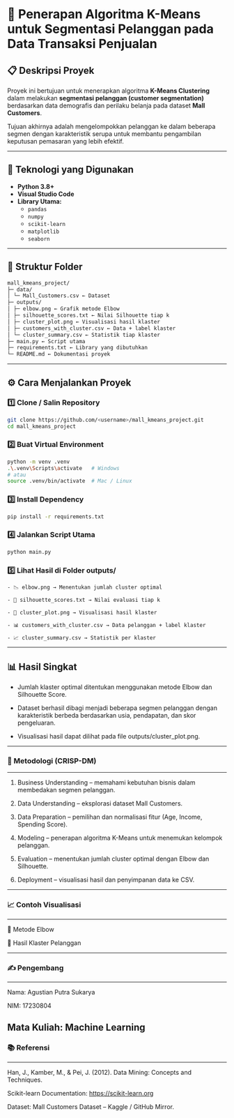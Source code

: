 # 🧠 Penerapan Algoritma K-Means untuk Segmentasi Pelanggan pada Data Transaksi Penjualan

## 📋 Deskripsi Proyek
Proyek ini bertujuan untuk menerapkan algoritma **K-Means Clustering** dalam melakukan **segmentasi pelanggan (customer segmentation)** berdasarkan data demografis dan perilaku belanja pada dataset **Mall Customers**.

Tujuan akhirnya adalah mengelompokkan pelanggan ke dalam beberapa segmen dengan karakteristik serupa untuk membantu pengambilan keputusan pemasaran yang lebih efektif.

---

## 🧰 Teknologi yang Digunakan
- **Python 3.8+**
- **Visual Studio Code**
- **Library Utama:**
  - `pandas`
  - `numpy`
  - `scikit-learn`
  - `matplotlib`
  - `seaborn`

---

## 📁 Struktur Folder
```bash
mall_kmeans_project/
├─ data/
│ └─ Mall_Customers.csv ← Dataset
├─ outputs/
│ ├─ elbow.png ← Grafik metode Elbow
│ ├─ silhouette_scores.txt ← Nilai Silhouette tiap k
│ ├─ cluster_plot.png ← Visualisasi hasil klaster
│ ├─ customers_with_cluster.csv ← Data + label klaster
│ └─ cluster_summary.csv ← Statistik tiap klaster
├─ main.py ← Script utama
├─ requirements.txt ← Library yang dibutuhkan
└─ README.md ← Dokumentasi proyek
```
---

## ⚙️ Cara Menjalankan Proyek

### 1️⃣ Clone / Salin Repository

```bash
git clone https://github.com/<username>/mall_kmeans_project.git
cd mall_kmeans_project
```
### 2️⃣ Buat Virtual Environment
```bash
python -m venv .venv
.\.venv\Scripts\activate   # Windows
# atau
source .venv/bin/activate  # Mac / Linux
```
### 3️⃣ Install Dependency
```bash
pip install -r requirements.txt
```
### 4️⃣ Jalankan Script Utama
```bash
python main.py
```
### 5️⃣ Lihat Hasil di Folder outputs/
```bash
- 📉 elbow.png → Menentukan jumlah cluster optimal

- 🧩 silhouette_scores.txt → Nilai evaluasi tiap k

- 🎨 cluster_plot.png → Visualisasi hasil klaster

- 📊 customers_with_cluster.csv → Data pelanggan + label klaster

- 📈 cluster_summary.csv → Statistik per klaster
```
---
## 📊 Hasil Singkat

- Jumlah klaster optimal ditentukan menggunakan metode Elbow dan Silhouette Score.

- Dataset berhasil dibagi menjadi beberapa segmen pelanggan dengan karakteristik berbeda berdasarkan usia, pendapatan, dan skor pengeluaran.

- Visualisasi hasil dapat dilihat pada file outputs/cluster_plot.png.
---
### 🧩 Metodologi (CRISP-DM)
---
1. Business Understanding – memahami kebutuhan bisnis dalam membedakan segmen pelanggan.

2. Data Understanding – eksplorasi dataset Mall Customers.

3. Data Preparation – pemilihan dan normalisasi fitur (Age, Income, Spending Score).

4. Modeling – penerapan algoritma K-Means untuk menemukan kelompok pelanggan.

5. Evaluation – menentukan jumlah cluster optimal dengan Elbow dan Silhouette.

6. Deployment – visualisasi hasil dan penyimpanan data ke CSV.
---
### 📈 Contoh Visualisasi
---
🔹 Metode Elbow

🔹 Hasil Klaster Pelanggan

---
### ✍️ Pengembang
---
Nama: Agustian Putra Sukarya

NIM: 17230804

Mata Kuliah: Machine Learning
---
### 📚 Referensi
---
Han, J., Kamber, M., & Pei, J. (2012). Data Mining: Concepts and Techniques.

Scikit-learn Documentation: https://scikit-learn.org

Dataset: Mall Customers Dataset – Kaggle / GitHub Mirror.